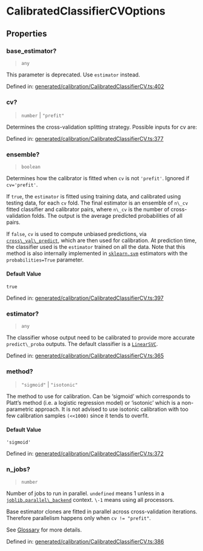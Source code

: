 # CalibratedClassifierCVOptions

## Properties

### base\_estimator?

> `any`

This parameter is deprecated. Use `estimator` instead.

Defined in:  [generated/calibration/CalibratedClassifierCV.ts:402](https://github.com/transitive-bullshit/scikit-learn-ts/blob/122b3c0/packages/sklearn/src/generated/calibration/CalibratedClassifierCV.ts#L402)

### cv?

> `number` \| `"prefit"`

Determines the cross-validation splitting strategy. Possible inputs for cv are:

Defined in:  [generated/calibration/CalibratedClassifierCV.ts:377](https://github.com/transitive-bullshit/scikit-learn-ts/blob/122b3c0/packages/sklearn/src/generated/calibration/CalibratedClassifierCV.ts#L377)

### ensemble?

> `boolean`

Determines how the calibrator is fitted when `cv` is not `'prefit'`. Ignored if `cv='prefit'`.

If `true`, the `estimator` is fitted using training data, and calibrated using testing data, for each `cv` fold. The final estimator is an ensemble of `n\_cv` fitted classifier and calibrator pairs, where `n\_cv` is the number of cross-validation folds. The output is the average predicted probabilities of all pairs.

If `false`, `cv` is used to compute unbiased predictions, via [`cross\_val\_predict`](sklearn.model_selection.cross_val_predict.html#sklearn.model_selection.cross_val_predict "sklearn.model_selection.cross_val_predict"), which are then used for calibration. At prediction time, the classifier used is the `estimator` trained on all the data. Note that this method is also internally implemented in [`sklearn.svm`](../classes.html#module-sklearn.svm "sklearn.svm") estimators with the `probabilities=True` parameter.

#### Default Value

`true`

Defined in:  [generated/calibration/CalibratedClassifierCV.ts:397](https://github.com/transitive-bullshit/scikit-learn-ts/blob/122b3c0/packages/sklearn/src/generated/calibration/CalibratedClassifierCV.ts#L397)

### estimator?

> `any`

The classifier whose output need to be calibrated to provide more accurate `predict\_proba` outputs. The default classifier is a [`LinearSVC`](sklearn.svm.LinearSVC.html#sklearn.svm.LinearSVC "sklearn.svm.LinearSVC").

Defined in:  [generated/calibration/CalibratedClassifierCV.ts:365](https://github.com/transitive-bullshit/scikit-learn-ts/blob/122b3c0/packages/sklearn/src/generated/calibration/CalibratedClassifierCV.ts#L365)

### method?

> `"sigmoid"` \| `"isotonic"`

The method to use for calibration. Can be ‘sigmoid’ which corresponds to Platt’s method (i.e. a logistic regression model) or ‘isotonic’ which is a non-parametric approach. It is not advised to use isotonic calibration with too few calibration samples `(<<1000)` since it tends to overfit.

#### Default Value

`'sigmoid'`

Defined in:  [generated/calibration/CalibratedClassifierCV.ts:372](https://github.com/transitive-bullshit/scikit-learn-ts/blob/122b3c0/packages/sklearn/src/generated/calibration/CalibratedClassifierCV.ts#L372)

### n\_jobs?

> `number`

Number of jobs to run in parallel. `undefined` means 1 unless in a [`joblib.parallel\_backend`](https://joblib.readthedocs.io/en/latest/parallel.html#joblib.parallel_backend "(in joblib v1.3.0.dev0)") context. `\-1` means using all processors.

Base estimator clones are fitted in parallel across cross-validation iterations. Therefore parallelism happens only when `cv != "prefit"`.

See [Glossary](../../glossary.html#term-n_jobs) for more details.

Defined in:  [generated/calibration/CalibratedClassifierCV.ts:386](https://github.com/transitive-bullshit/scikit-learn-ts/blob/122b3c0/packages/sklearn/src/generated/calibration/CalibratedClassifierCV.ts#L386)
